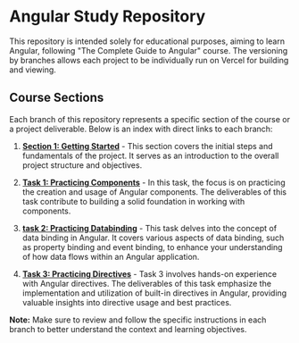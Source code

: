 # Angular Study Repository

This repository is intended solely for educational purposes, aiming to learn Angular, following "The Complete Guide to Angular" course. 
The versioning by branches allows each project to be individually run on Vercel for building and viewing.

## Course Sections

Each branch of this repository represents a specific section of the course or a project deliverable. Below is an index with direct links to each branch:

1. [**Section 1: Getting Started**](https://github.com/GarciaBoo/Angular-Projects/tree/Section-1-Gettin-Started) - This section covers the initial steps and fundamentals of the project. It serves as an introduction to the overall project structure and objectives.

2. [**Task 1: Practicing Components**](https://github.com/GarciaBoo/Angular-Projects/tree/Task-1-Practicing-Components) - In this task, the focus is on practicing the creation and usage of Angular components. The deliverables of this task contribute to building a solid foundation in working with components.

3. [**task 2: Practicing Databinding**](https://github.com/GarciaBoo/Angular-Projects/tree/Section-2-Practicing-Databinding) - This task delves into the concept of data binding in Angular. It covers various aspects of data binding, such as property binding and event binding, to enhance your understanding of how data flows within an Angular application.

4. [**Task 3: Practicing Directives**](https://github.com/GarciaBoo/Angular-Projects/tree/Task-3-Practicing-Directives) - Task 3 involves hands-on experience with Angular directives. The deliverables of this task emphasize the implementation and utilization of built-in directives in Angular, providing valuable insights into directive usage and best practices.



**Note:** Make sure to review and follow the specific instructions in each branch to better understand the context and learning objectives.
